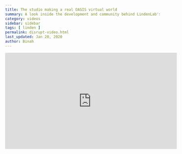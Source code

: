 ```yaml
---
title: The studio making a real OASIS virtual world
summary: A look inside the development and community behind LindenLab's youngest project, SANSAR
category: videos
sidebar: sidebar
tags: [ linden ]
permalink: disrupt-video.html
last_updated: Jan 20, 2020
author: Binah
---
```




<iframe width="560" height="315" src="https://www.youtube.com/embed/J75AsY_dHII" frameborder="0" allow="accelerometer; autoplay; encrypted-media; gyroscope; picture-in-picture" allowfullscreen></iframe>